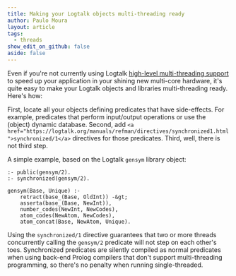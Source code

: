 ```yaml
---
title: Making your Logtalk objects multi-threading ready
author: Paulo Moura
layout: article
tags:
  - threads
show_edit_on_github: false
aside: false
---
```


Even if you're not currently using Logtalk [high-level multi-threading support](https://logtalk.org/manuals/userman/threads.html) to speed up your application in your shining new multi-core hardware, it's quite easy to make your Logtalk objects and libraries multi-threading ready. Here's how:

First, locate all your objects defining predicates that have side-effects. For example, predicates that perform input/output operations or use the (object) dynamic database. Second, add `<a href="https://logtalk.org/manuals/refman/directives/synchronized1.html">synchronized/1</a>` directives for those predicates. Third, well, there is not third step.

A simple example, based on the Logtalk `gensym` library object:

```logtalk
:- public(gensym/2).
:- synchronized(gensym/2).

gensym(Base, Unique) :-
    retract(base_(Base, OldInt)) -&gt;
    asserta(base_(Base, NewInt)),
    number_codes(NewInt, NewCodes),
    atom_codes(NewAtom, NewCodes),
    atom_concat(Base, NewAtom, Unique).
```

Using the `synchronized/1` directive guarantees that two or more threads concurrently calling the `gensym/2` predicate will not step on each other's toes. Synchronized predicates are silently compiled as normal predicates when using back-end Prolog compilers that don't support multi-threading programming, so there's no penalty when running single-threaded.

